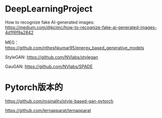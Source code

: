 # DeepLearningProject

How to recognize fake AI-generated images:
https://medium.com/@kcimc/how-to-recognize-fake-ai-generated-images-4d1f6f9a2842

MEG：
https://github.com/ritheshkumar95/energy_based_generative_models

StyleGAN:
https://github.com/NVlabs/stylegan

GauGAN:
https://github.com/NVlabs/SPADE

# Pytorch版本的

https://github.com/rosinality/style-based-gan-pytorch

https://github.com/lernapparat/lernapparat

